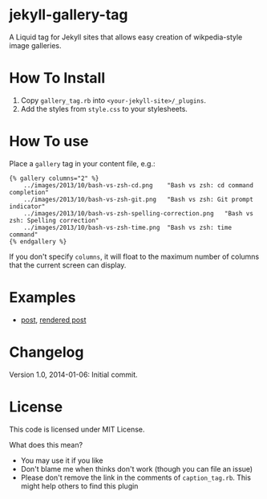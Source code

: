 jekyll-gallery-tag
==================

A Liquid tag for Jekyll sites that allows easy creation of 
wikpedia-style image galleries.

How To Install
===============
1. Copy `gallery_tag.rb` into `<your-jekyll-site>/_plugins`.
2. Add the styles from `style.css` to your stylesheets.

How To use
==========
Place a `gallery` tag in your content file, e.g.:
```
{% gallery columns="2" %}
    ../images/2013/10/bash-vs-zsh-cd.png    "Bash vs zsh: cd command completion"
    ../images/2013/10/bash-vs-zsh-git.png   "Bash vs zsh: Git prompt indicator"
    ../images/2013/10/bash-vs-zsh-spelling-correction.png   "Bash vs zsh: Spelling correction"
    ../images/2013/10/bash-vs-zsh-time.png  "Bash vs zsh: time command"
{% endgallery %}
```

If you don't specify `columns`, it will float to the maximum number
of columns that the current screen can display.

Examples
========
* [post](https://github.com/MartinThoma/MartinThoma.github.io/blob/source/_posts/2013-10-22-working-terminal.md), [rendered post](http://martin-thoma.com/working-terminal/)

Changelog
=========
Version 1.0, 2014-01-06: Initial commit.

License
=======
This code is licensed under MIT License. 

What does this mean?

* You may use it if you like
* Don't blame me when thinks don't work (though you can file an issue)
* Please don't remove the link in the comments of `caption_tag.rb`.
  This might help others to find this plugin
